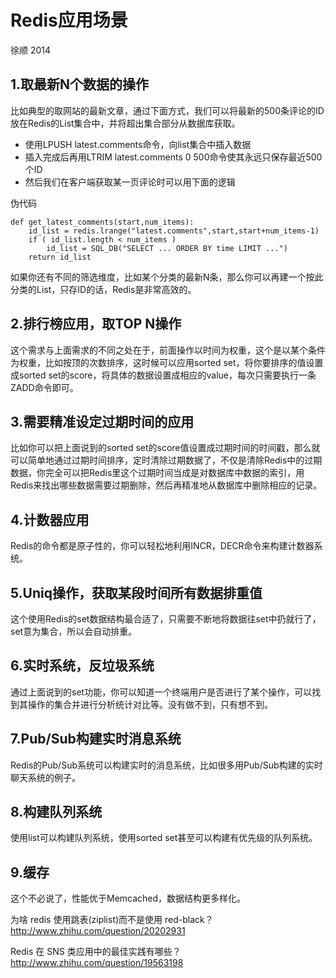 # Redis应用场景
徐顺 2014

## 1.取最新N个数据的操作
比如典型的取网站的最新文章，通过下面方式，我们可以将最新的500条评论的ID放在Redis的List集合中，并将超出集合部分从数据库获取。

* 使用LPUSH latest.comments<ID>命令，向list集合中插入数据 
* 插入完成后再用LTRIM latest.comments 0 500命令使其永远只保存最近500个ID 
* 然后我们在客户端获取某一页评论时可以用下面的逻辑 

伪代码

	def get_latest_comments(start,num_items):
	    id_list = redis.lrange("latest.comments",start,start+num_items-1)
	    if ( id_list.length < num_items )
	    	id_list = SQL_DB("SELECT ... ORDER BY time LIMIT ...") 
		return id_list 
	 

如果你还有不同的筛选维度，比如某个分类的最新N条，那么你可以再建一个按此分类的List，只存ID的话，Redis是非常高效的。


## 2.排行榜应用，取TOP N操作
这个需求与上面需求的不同之处在于，前面操作以时间为权重，这个是以某个条件为权重，比如按顶的次数排序，这时候可以应用sorted set，将你要排序的值设置成sorted set的score，将具体的数据设置成相应的value，每次只需要执行一条ZADD命令即可。

## 3.需要精准设定过期时间的应用
比如你可以把上面说到的sorted set的score值设置成过期时间的时间戳，那么就可以简单地通过过期时间排序，定时清除过期数据了，不仅是清除Redis中的过期数据，你完全可以把Redis里这个过期时间当成是对数据库中数据的索引，用Redis来找出哪些数据需要过期删除，然后再精准地从数据库中删除相应的记录。

## 4.计数器应用
Redis的命令都是原子性的，你可以轻松地利用INCR，DECR命令来构建计数器系统。

## 5.Uniq操作，获取某段时间所有数据排重值
这个使用Redis的set数据结构最合适了，只需要不断地将数据往set中扔就行了，set意为集合，所以会自动排重。

## 6.实时系统，反垃圾系统
通过上面说到的set功能，你可以知道一个终端用户是否进行了某个操作，可以找到其操作的集合并进行分析统计对比等。没有做不到，只有想不到。

## 7.Pub/Sub构建实时消息系统
Redis的Pub/Sub系统可以构建实时的消息系统，比如很多用Pub/Sub构建的实时聊天系统的例子。

## 8.构建队列系统
使用list可以构建队列系统，使用sorted set甚至可以构建有优先级的队列系统。

## 9.缓存
这个不必说了，性能优于Memcached，数据结构更多样化。



为啥 redis 使用跳表(ziplist)而不是使用 red-black？
http://www.zhihu.com/question/20202931

Redis 在 SNS 类应用中的最佳实践有哪些？
http://www.zhihu.com/question/19563198